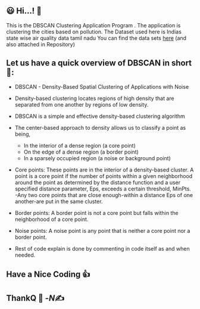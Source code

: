 ## :smiley: Hi...! :wave:	
This is the DBSCAN Clustering Application Program .
The application is clustering the cities based on pollution.
The Dataset used here is Indias state wise air quality data tamil nadu
You can find the data sets [here](https://www.kaggle.com/jamescalap/indias-state-wise-air-quality-data-tamil-nadu) (and also attached in Repository)

## Let us have a quick overview of DBSCAN in short:pinching_hand::

   - DBSCAN - Density-Based Spatial Clustering of Applications with Noise 
  
   - Density-based clustering locates regions of high density that are separated from one another by regions of low density.
    
   - DBSCAN is a simple and effective density-based clustering algorithm 
  
   - The center-based approach to density allows us to classify a point as being,
      - In the interior of a dense region (a core point) 
      - On the edge of a dense region (a border point)
      - In a sparsely occupied region (a noise or background point) 
    
   - Core points: These points are in the interior of a density-based cluster. A point is a core point if the number of points within a given neighborhood around the point as 
      determined by the distance function and a user specified distance parameter, Eps, exceeds a certain threshold, MinPts.
      -Any two core points that are close enough-within a distance Eps of one another-are put in the same cluster.
    
   - Border points: A border point is not a core point but falls within the neighborhood of a core point.
  
   - Noise points: A noise point is any point that is neither a core point nor a border point. 
  
   - Rest of code explain is done by commenting in code itself as and when needed.
  
 ## Have a Nice Coding :+1:
  
 ## ThankQ :handshake:	  -_N_:writing_hand:	
